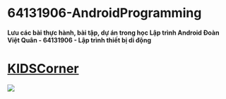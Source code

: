 # 64131906-AndroidProgramming
**Lưu các bài thực hành, bài tập, dự án trong học Lập trình Android Đoàn Việt Quân - 64131906 - Lập trình thiết bị di động**

# [KIDSCorner]([https://github.com](https://github.com/doanvietquan105/64131906-AndroidProgramming/tree/main/KIDSCorner))

<img src="https://i.imgur.com/yLlhGkM.png">

